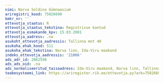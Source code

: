 ```yaml
---
nimi: Narva Soldino Gümnaasium
ariregistri_kood: 75026690
kmkr_nr: ''
ettevotja_staatus: R
ettevotja_staatus_tekstina: Registrisse kantud
ettevotja_esmakande_kpv: 15.03.2001
ettevotja_aadress: .na
asukoht_ettevotja_aadressis: Tallinna mnt 40
asukoha_ehak_kood: 511
asukoha_ehak_tekstina: Narva linn, Ida-Viru maakond
indeks_ettevotja_aadressis: '21006'
ads_adr_id: 2862598
ads_ads_oid: .na
ads_normaliseeritud_taisaadress: Ida-Viru maakond, Narva linn, Tallinna mnt 40
teabesysteemi_link: https://ariregister.rik.ee/ettevotja.py?ark=75026690&ref=rekvisiidid
---
```


